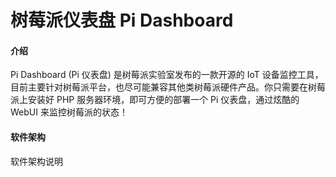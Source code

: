 # 树莓派仪表盘 Pi Dashboard

#### 介绍
Pi Dashboard (Pi 仪表盘) 是树莓派实验室发布的一款开源的 IoT 设备监控工具，目前主要针对树莓派平台，也尽可能兼容其他类树莓派硬件产品。你只需要在树莓派上安装好 PHP 服务器环境，即可方便的部署一个 Pi 仪表盘，通过炫酷的 WebUI 来监控树莓派的状态！

#### 软件架构
软件架构说明


